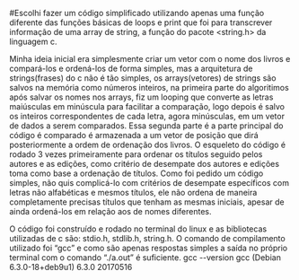 #Escolhi fazer um código simplificado utilizando apenas uma função diferente das funções básicas de loops e print que foi para transcrever informação de uma array de string, a função do pacote <string.h> da linguagem c.

Minha ideia inicial era simplesmente criar um vetor com o nome dos livros e compará-los e ordená-los de forma simples, mas a arquitetura de strings(frases) do c não é tão simples, os arrays(vetores) de strings  são salvos na memória como números inteiros, na primeira parte do algoritimos após salvar os nomes nos arrays, fiz um looping que converte as letras maiúsculas em minúscula para facilitar a comparação, logo depois é salvo os inteiros correspondentes de cada letra, agora minúsculas, em um vetor de dados a serem comparados.
Essa segunda parte é a parte principal do código é comparado é armazenada a um vetor de posição que dirá posteriormente a ordem de ordenação dos livros.
O esqueleto do código é rodado 3 vezes primeiramente para ordenar os títulos seguido pelos autores e as edições, como critério de desempate dos autores e edições toma como base a ordenação de títulos.
Como foi pedido um código simples, não quis complicá-lo com critérios de desempate específicos com letras não alfabéticas e mesmos títulos, ele não ordena de maneira completamente precisas títulos que tenham as mesmas iniciais, apesar de ainda ordená-los em relação aos de nomes diferentes.

O código foi construído e rodado no terminal do linux e as bibliotecas utilizadas de c são: stdio.h, stdlib.h, string.h. O comando de compilamento utilizado foi “gcc” e como são apenas respostas simples a saída no próprio terminal com o comando “./a.out” é suficiente.
gcc --version
gcc (Debian 6.3.0-18+deb9u1) 6.3.0 20170516

